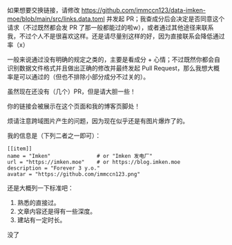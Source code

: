 如果想要交换链接，请修改 <https://github.com/immccn123/data-imken-moe/blob/main/src/links.data.toml> 并发起 PR；我查成分后会决定是否同意这个请求（不过既然都会发 PR 了那一般都能过的啦w），或者通过其他途径来联系我，不过个人不是很喜欢这样。还是请尽量别这样的好，因为直接联系会降低通过率（x）

一般来说通过没有明确的规定之类的，主要是看成分 + 心情；不过既然你都会自识别数据文件格式并且做出正确的修改并最终发起 Pull Request，那么我想大概率是可以通过的（但也不排除小部分成分不过关的）。

虽然现在还没有（几个）PR，但是请大胆一些！

你的链接会被展示在这个页面和我的博客页脚处！

烦请注意跨域图片产生的问题，因为现在似乎还是有图片爆炸了的。

我的信息是（下列二者之一即可）：

```
[[item]]
name = "Imken"               # or "Imken 发电厂"
url = "https://imken.moe"    # or https://blog.imken.moe
description = "Forever 3 y.o."
avatar = "https://github.com/immccn123.png"
```

还是大概列一下标准吧：

1. 熟悉的直接过。
2. 文章内容还是得有一些深度。
3. 建站有一定时长。

没了
